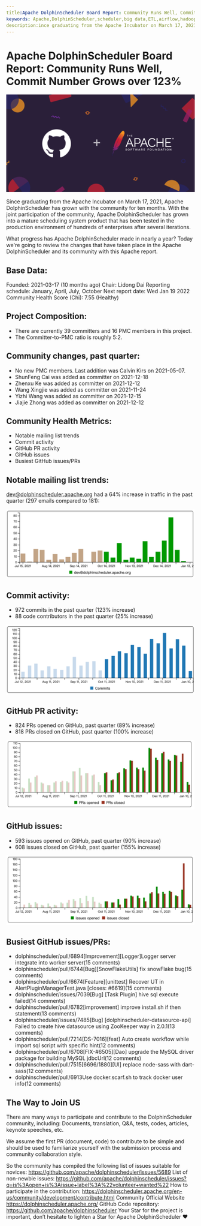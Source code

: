 ```yaml
---
title:Apache DolphinScheduler Board Report: Community Runs Well, Commit Number Grows over 123%
keywords: Apache,DolphinScheduler,scheduler,big data,ETL,airflow,hadoop,orchestration,dataops,Board Report
description:ince graduating from the Apache Incubator on March 17, 2021
---
```

# Apache DolphinScheduler Board Report: Community Runs Well, Commit Number Grows over 123%

<div align=center>
<img src="/img/2022-1-13/640.png"/>
</div>

Since graduating from the Apache Incubator on March 17, 2021, Apache DolphinScheduler has grown with the community for ten months. With the joint participation of the community, Apache DolphinScheduler has grown into a mature scheduling system product that has been tested in the production environment of hundreds of enterprises after several iterations.

What progress has Apache DolphinScheduler made in nearly a year? Today we're going to review the changes that have taken place in the Apache DolphinScheduler and its community with this Apache report.


## Base Data:

Founded: 2021-03-17 (10 months ago)
Chair: Lidong Dai
Reporting schedule: January, April, July, October
Next report date: Wed Jan 19 2022
Community Health Score (Chi): 7.55 (Healthy)


## Project Composition:
* There are currently 39 committers and 16 PMC members in this project.
* The Committer-to-PMC ratio is roughly 5:2.

## Community changes, past quarter:
* No new PMC members. Last addition was Calvin Kirs on 2021-05-07.
* ShunFeng Cai was added as committer on 2021-12-18
* Zhenxu Ke was added as committer on 2021-12-12
* Wang Xingjie was added as committer on 2021-11-24
* Yizhi Wang was added as committer on 2021-12-15
* Jiajie Zhong was added as committer on 2021-12-12


## Community Health Metrics:
* Notable mailing list trends
* Commit activity
* GitHub PR activity
* GitHub issues
* Busiest GitHub issues/PRs
## Notable mailing list trends:
dev@dolphinscheduler.apache.org had a 64% increase in traffic in the past quarter (297 emails compared to 181):

<div align=center>
<img src="/img/2022-1-13/640-1.png"/>
</div>

## Commit activity:
* 972 commits in the past quarter (123% increase)
* 88 code contributors in the past quarter (25% increase)
<div align=center>
<img src="/img/2022-1-13/640-2.png"/>
</div>

## GitHub PR activity:
* 824 PRs opened on GitHub, past quarter (89% increase)
* 818 PRs closed on GitHub, past quarter (100% increase)
<div align=center>
<img src="/img/2022-1-13/640-3.png"/>
</div>

## GitHub issues:
* 593 issues opened on GitHub, past quarter (90% increase)
* 608 issues closed on GitHub, past quarter (155% increase)

<div align=center>
<img src="/img/2022-1-13/640-4.png"/>
</div>

## Busiest GitHub issues/PRs:
* dolphinscheduler/pull/6894[Improvement][Logger]Logger server integrate into worker server(15 comments)
* dolphinscheduler/pull/6744[Bug][SnowFlakeUtils] fix snowFlake bug(15 comments)
* dolphinscheduler/pull/6674[Feature][unittest] Recover UT in AlertPluginManagerTest.java [closes: #6619](15 comments)
* dolphinscheduler/issues/7039[Bug] [Task Plugin] hive sql execute failed(14 comments)
* dolphinscheduler/pull/6782[improvement] improve install.sh if then statement(13 comments)
* dolphinscheduler/issues/7485[Bug] [dolphinscheduler-datasource-api] Failed to create hive datasource using ZooKeeper way in 2.0.1(13 comments)
* dolphinscheduler/pull/7214[DS-7016][feat] Auto create workflow while import sql script with specific hint(12 comments)
* dolphinscheduler/pull/6708[FIX-#6505][Dao] upgrade the MySQL driver package for building MySQL jdbcUrl(12 comments)
* dolphinscheduler/pull/7515[6696/1880][UI] replace node-sass with dart-sass(12 comments)
* dolphinscheduler/pull/6913Use docker.scarf.sh to track docker user info(12 comments)

## The Way to Join US

There are many ways to participate and contribute to the DolphinScheduler community, including:
Documents, translation, Q&A, tests, codes, articles, keynote speeches, etc.

We assume the first PR (document, code) to contribute to be simple and should be used to familiarize yourself with the submission process and community collaboration style.

So the community has compiled the following list of issues suitable for novices: https://github.com/apache/dolphinscheduler/issues/5689
List of non-newbie issues: https://github.com/apache/dolphinscheduler/issues?q=is%3Aopen+is%3Aissue+label%3A%22volunteer+wanted%22
How to participate in the contribution: https://dolphinscheduler.apache.org/en-us/community/development/contribute.html
Community Official Website
https://dolphinscheduler.apache.org/
GitHub Code repository: https://github.com/apache/dolphinscheduler
Your Star for the project is important, don’t hesitate to lighten a Star for Apache DolphinScheduler ❤️